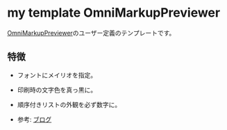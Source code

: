 # my template OmniMarkupPreviewer

[OmniMarkupPreviewer](https://github.com/timonwong/OmniMarkupPreviewer)のユーザー定義のテンプレートです。

## 特徴
- フォントにメイリオを指定。
- 印刷時の文字色を真っ黒に。
- 順序付きリストの外観を必ず数字に。


- 参考: [ブログ](http://sutara79.hatenablog.com/entry/2015/10/27/134956)